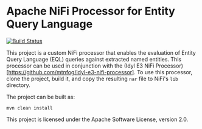 # Apache NiFi Processor for Entity Query Language

[![Build Status](https://travis-ci.org/mtnfog/eql-nifi-processor.png?branch=master)](https://travis-ci.org/mtnfog/eql-nifi-processor)

This project is a custom NiFi processor that enables the evaluation of Entity Query Language (EQL) queries against extracted named entities. This processor can be used in conjunction with the (Idyl E3 NiFi Processor)[https://github.com/mtnfog/idyl-e3-nifi-processor]. To use this processor, clone the project, build it, and copy the resulting `nar` file to NiFi's `lib` directory.

The project can be built as:

`mvn clean install`

This project is licensed under the Apache Software License, version 2.0.
